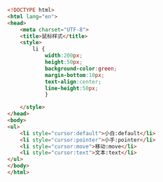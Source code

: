 
<BlogInfo title="71.鼠标样式" author="白日梦想猿" pv=0 read_times=0 pre_cost_time=0分27秒 category="css学习" tag_list="['css学习']" create_time="2020.07.27 15:13:22" update_time="2020.07.27 15:16:55" />

```html
<!DOCTYPE html>
<html lang="en">
<head>
    <meta charset="UTF-8">
    <title>鼠标样式</title>
    <style>
        li {
            width:200px;
            height:50px;
            background-color:green;
            margin-bottom:10px;
            text-align:center;
            line-height:50px;
            }

    </style>
</head>
<body>
<ul>
    <li style="cursor:default">小白:default</li>
    <li style="cursor:pointer">小手:pointer</li>
    <li style="cursor:move">移动:move</li>
    <li style="cursor:text">文本:text</li>
</ul>
</body>
</html>
```
